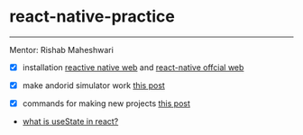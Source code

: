 # react-native-practice


---
Mentor: Rishab Maheshwari

- [x] installation [reactive native web](https://necolas.github.io/react-native-web/docs/installation/) and [react-native offcial web](https://reactnative.dev/docs/environment-setup)

- [x] make andorid simulator work [this post](https://stackoverflow.com/questions/55677874/failed-to-launch-emulator-error-emulator-didnt-connect-within-60-seconds)

- [x] commands for making new projects [this post](https://stackoverflow.com/questions/72768245/typeerror-cli-init-is-not-a-function-for-react-native)

- [what is useState in react?](https://www.w3schools.com/react/react_usestate.asp#:~:text=The%20React%20useState%20Hook%20allows,be%20tracking%20in%20an%20application)
